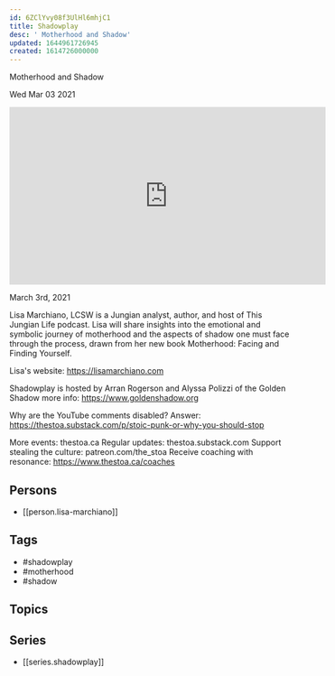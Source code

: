 ```yaml
---
id: 6ZClYvy08f3UlHl6mhjC1
title: Shadowplay
desc: ' Motherhood and Shadow'
updated: 1644961726945
created: 1614726000000
---
```



 Motherhood and Shadow

Wed Mar 03 2021

<iframe width="560" height="315" src="https://www.youtube.com/embed/0XJwahOJmjw" title="Shadowplay: Motherhood and Shadow w/ Lisa Marchiano" frameborder="0" allow="accelerometer; autoplay; clipboard-write; encrypted-media; gyroscope; picture-in-picture" allowfullscreen ></iframe>

March 3rd, 2021

Lisa Marchiano, LCSW is a Jungian analyst, author, and host of This Jungian Life podcast. Lisa will share insights into the emotional and symbolic journey of motherhood and the aspects of shadow one must face through the process, drawn from her new book Motherhood: Facing and Finding Yourself.

Lisa's website: https://lisamarchiano.com

Shadowplay is hosted by Arran Rogerson and Alyssa Polizzi of the Golden Shadow more info: https://www.goldenshadow.org

Why are the YouTube comments disabled? Answer: https://thestoa.substack.com/p/stoic-punk-or-why-you-should-stop

More events: thestoa.ca
Regular updates: thestoa.substack.com
Support stealing the culture: patreon.com/the_stoa
Receive coaching with resonance: https://www.thestoa.ca/coaches

## Persons

- [[person.lisa-marchiano]]

## Tags

- #shadowplay
- #motherhood
- #shadow

## Topics



## Series

- [[series.shadowplay]]

